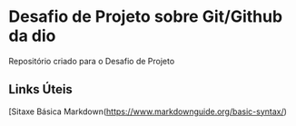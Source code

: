 # Desafio de Projeto sobre Git/Github da dio
Repositório criado para o Desafio de Projeto

## Links Úteis
[Sitaxe Básica Markdown(https://www.markdownguide.org/basic-syntax/)
